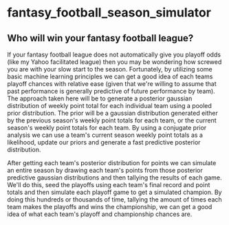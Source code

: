 # fantasy_football_season_simulator

## Who will win your fantasy football league?
If your fantasy football league does not automatically give you playoff odds (like my Yahoo facilitated league) then you may be wondering how screwed you are with your slow start to the season. Fortunately, by utilizing some basic machine learning principles we can get a good idea of each teams playoff chances with relative ease (given that we're willing to assume that past performance is generally predictive of future performance by team). The approach taken here will be to generate a posterior gaussian distribution of weekly point total for each individual team using a pooled prior distribution. The prior will be a gaussian distribution generated either by the previous season's weekly point totals for each team, or the current season's weekly point totals for each team. By using a conjugate prior analysis we can use a team's current season weekly point totals as a likelihood, update our priors and generate a fast predictive posterior distribution.

After getting each team's posterior distribution for points we can simulate an entire season by drawing each team's points from those posterior predictive gaussian distributions and then tallying the results of each game. We'll do this, seed the playoffs using each team's final record and point totals and then simulate each playoff game to get a simulated champion. By doing this hundreds or thousands of time, tallying the amount of times each team makes the playoffs and wins the championship, we can get a good idea of what each team's playoff and championship chances are.
